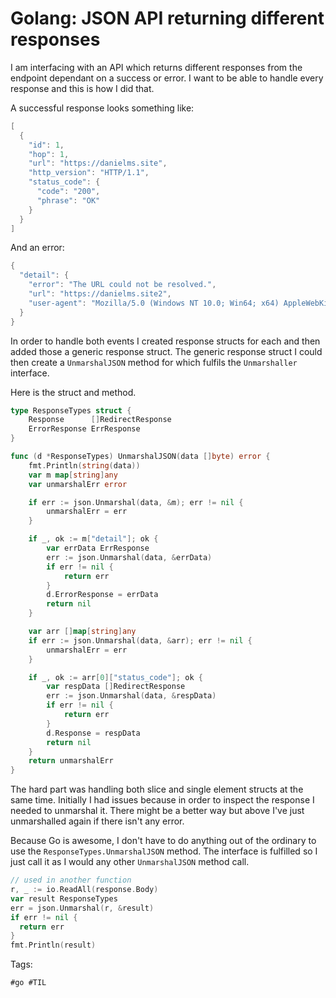 # Golang: JSON API returning different responses

I am interfacing with an API which returns different responses from the endpoint
dependant on a success or error. I want to be able to handle every response and this
is how I did that.

A successful response looks something like:

```go
[
  {
    "id": 1,
    "hop": 1,
    "url": "https://danielms.site",
    "http_version": "HTTP/1.1",
    "status_code": {
      "code": "200",
      "phrase": "OK"
    }
  }
]
```

And an error:

```go
{
  "detail": {
    "error": "The URL could not be resolved.",
    "url": "https://danielms.site2",
    "user-agent": "Mozilla/5.0 (Windows NT 10.0; Win64; x64) AppleWebKit/537.36 (KHTML, like Gecko) Chrome/91.0.4472.101 Safari/537.36"
  }
}
```

In order to handle both events I created response structs for each and 
then added those a generic response struct. The generic response struct I
could then create a `UnmarshalJSON` method for which fulfils the `Unmarshaller` 
interface. 

Here is the struct and method.

```go
type ResponseTypes struct {
	Response      []RedirectResponse
	ErrorResponse ErrResponse
}

func (d *ResponseTypes) UnmarshalJSON(data []byte) error {
	fmt.Println(string(data))
	var m map[string]any
	var unmarshalErr error

	if err := json.Unmarshal(data, &m); err != nil {
		unmarshalErr = err
	}

	if _, ok := m["detail"]; ok {
		var errData ErrResponse
		err := json.Unmarshal(data, &errData)
		if err != nil {
			return err
		}
		d.ErrorResponse = errData
		return nil
	}

	var arr []map[string]any
	if err := json.Unmarshal(data, &arr); err != nil {
		unmarshalErr = err
	}

	if _, ok := arr[0]["status_code"]; ok {
		var respData []RedirectResponse
		err := json.Unmarshal(data, &respData)
		if err != nil {
			return err
		}
		d.Response = respData
		return nil
	}
	return unmarshalErr
}
```

The hard part was handling both slice and single element structs at the 
same time. Initially I had issues because in order to inspect the response
I needed to unmarshal it. There might be a better way but above I've just
unmarshalled again if there isn't any error.

Because Go is awesome, I don't have to do anything out of the ordinary
to use the `ResponseTypes.UnmarshalJSON` method. The interface is fulfilled
so I just call it as I would any other `UnmarshalJSON` method call.

```go
// used in another function
r, _ := io.ReadAll(response.Body)
var result ResponseTypes
err = json.Unmarshal(r, &result)
if err != nil {
  return err
}
fmt.Println(result)
```

Tags:

    #go #TIL
